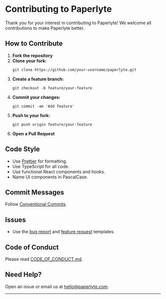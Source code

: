 # Contributing to Paperlyte

Thank you for your interest in contributing to Paperlyte! We welcome all contributions to make Paperlyte better.

## How to Contribute

1. **Fork the repository**
2. **Clone your fork:**
   ```
   git clone https://github.com/your-username/paperlyte.git
   ```
3. **Create a feature branch:**
   ```
   git checkout -b feature/your-feature
   ```
4. **Commit your changes:**
   ```
   git commit -am 'Add feature'
   ```
5. **Push to your fork:**
   ```
   git push origin feature/your-feature
   ```
6. **Open a Pull Request**

## Code Style

- Use [Prettier](https://prettier.io/) for formatting.
- Use TypeScript for all code.
- Use functional React components and hooks.
- Name UI components in PascalCase.

## Commit Messages

Follow [Conventional Commits](https://www.conventionalcommits.org/).

## Issues

- Use the [bug report](.github/ISSUE_TEMPLATE/bug_report.md) and [feature request](.github/ISSUE_TEMPLATE/feature_request.md) templates.

## Code of Conduct

Please read [CODE_OF_CONDUCT.md](CODE_OF_CONDUCT.md).

## Need Help?

Open an issue or email us at hello@paperlyte.com.

---

